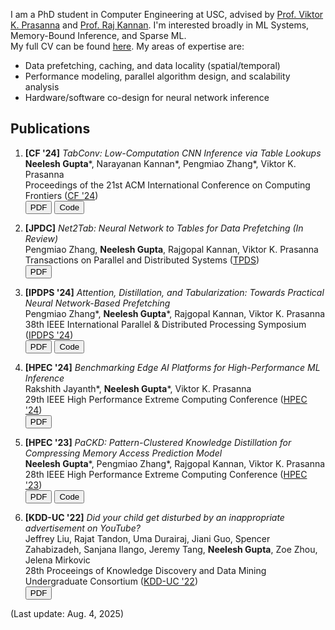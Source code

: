 <!-- I am a joint Bachelor's and Master's student in CS working in the [Data Science Lab](https://dslab.usc.edu/) at USC, advised by [Prof. Viktor K. Prasanna](https://sites.usc.edu/prasanna/) and [Prof. Rajgopal Kannan](https://viterbi.usc.edu/directory/faculty/Kannan/Rajgopal).<br>
My full CV can be found [here](https://neeleshg23.github.io/autoCV/cv.pdf).<br>
I'm interested in the following topics:
- Data Prefetching & Memory Subsystems
- Heterogeneous Computing with Integrated & Discrete Accelerators
- Low-Cost Neural Network Inference & Edge Computing
- Model-Architecture & Hardware-Software Co-Design -->
I am a PhD student in Computer Engineering at USC, advised by [Prof. Viktor K. Prasanna](https://sites.usc.edu/prasanna/) and [Prof. Raj Kannan](https://viterbi.usc.edu/directory/faculty/Kannan/Rajgopal). I'm interested broadly in ML Systems, Memory-Bound Inference, and Sparse ML.<br>
My full CV can be found [here](https://neeleshg23.github.io/autoCV/cv.pdf).
My areas of expertise are:
- Data prefetching, caching, and data locality (spatial/temporal)
- Performance modeling, parallel algorithm design, and scalability analysis
- Hardware/software co-design for neural network inference

## Publications

1. __[CF '24]__ _TabConv: Low-Computation CNN Inference via Table Lookups_<br>
__Neelesh Gupta__\*, Narayanan Kannan\*, Pengmiao Zhang\*, Viktor K. Prasanna<br>
Proceedings of the 21st ACM International Conference on Computing Frontiers ([CF '24](https://www.computingfrontiers.org/2024/))<br>
<button onclick="window.location.href='https://neeleshg23.github.io/TabConv_Camera_Ready.pdf';">PDF</button>
<button onclick="window.location.href='https://github.com/neeleshg23/TabConv';">Code</button>

2. __[JPDC]__ _Net2Tab: Neural Network to Tables for Data Prefetching (In Review)_<br> 
Pengmiao Zhang, __Neelesh Gupta__, Rajgopal Kannan, Viktor K. Prasanna<br>
Transactions on Parallel and Distributed Systems ([TPDS](https://www.computer.org/csdl/journal/td))<br>
<button onclick="window.location.href='https://neeleshg23.github.io/TPDS_submitted.pdf';">PDF</button>

2. __[IPDPS '24]__ _Attention, Distillation, and Tabularization: Towards Practical Neural Network-Based Prefetching_<br>
Pengmiao Zhang\*, __Neelesh Gupta__\*, Rajgopal Kannan, Viktor K. Prasanna<br> 
38th IEEE International Parallel & Distributed Processing Symposium ([IPDPS '24](https://www.ipdps.org/ipdps2024/))<br>
<button onclick="window.location.href='https://arxiv.org/pdf/2401.06362.pdf';">PDF</button>
<button onclick="window.location.href='https://github.com/neeleshg23/DART';">Code</button>

3. __[HPEC '24]__ _Benchmarking Edge AI Platforms for High-Performance ML Inference_<br>
Rakshith Jayanth\*, __Neelesh Gupta__\*, Viktor K. Prasanna<br>
29th IEEE High Performance Extreme Computing Conference ([HPEC '24](https://ieee-hpec.org/index.php/ieee-hpec-2023-prelim-agenda/))<br>
<button onclick="window.location.href='https://neeleshg23.github.io/HPEC24_submitted.pdf';">PDF</button>

4. __[HPEC '23]__ _PaCKD: Pattern-Clustered Knowledge Distillation for Compressing Memory Access Prediction Model_<br>
__Neelesh Gupta__\*, Pengmiao Zhang\*, Rajgopal Kannan, Viktor K. Prasanna<br>
28th IEEE High Performance Extreme Computing Conference ([HPEC '23](https://ieee-hpec.org/index.php/ieee-hpec-2023-prelim-agenda/))<br>
<button onclick="window.location.href='https://arxiv.org/pdf/2402.13441.pdf';">PDF</button>
<button onclick="window.location.href='https://github.com/neeleshg23/PaCKD';">Code</button>

5. __[KDD-UC '22]__ _Did your child get disturbed by an inappropriate advertisement on YouTube?_<br>
Jeffrey Liu, Rajat Tandon, Uma Durairaj, Jiani Guo, Spencer Zahabizadeh, Sanjana Ilango, Jeremy Tang, __Neelesh Gupta__, Zoe Zhou, Jelena Mirkovic<br>
28th Proceeings of Knowledge Discovery and Data Mining Undergraduate Consortium ([KDD-UC '22](https://www.kdd.org/kdd2022/kdd-uc.html))<br>
<button onclick="window.location.href='https://arxiv.org/pdf/2211.02356.pdf';">PDF</button>

(Last update: Aug. 4, 2025)